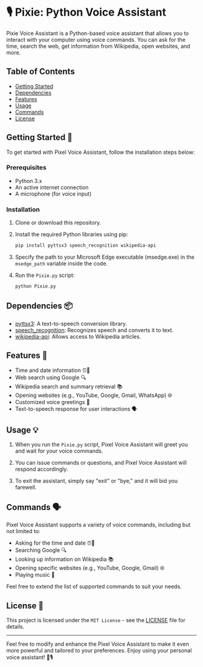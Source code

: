 # 🎙️ Pixie: Python Voice Assistant

Pixie Voice Assistant is a Python-based voice assistant that allows you to interact with your computer using voice commands. You can ask for the time, search the web, get information from Wikipedia, open websites, and more.

## Table of Contents
- [Getting Started](#getting-started)
- [Dependencies](#dependencies)
- [Features](#features)
- [Usage](#usage)
- [Commands](#commands)
- [License](#license)

## Getting Started 🚀

To get started with Pixel Voice Assistant, follow the installation steps below:

### Prerequisites

- Python 3.x
- An active internet connection
- A microphone (for voice input)

### Installation

1. Clone or download this repository.

2. Install the required Python libraries using pip:

   ```bash
   pip install pyttsx3 speech_recognition wikipedia-api
   ```

3. Specify the path to your Microsoft Edge executable (msedge.exe) in the `msedge_path` variable inside the code.

4. Run the `Pixie.py` script:

   ```bash
   python Pixie.py
   ```

## Dependencies 📦

- [pyttsx3](https://pypi.org/project/pyttsx3/): A text-to-speech conversion library.
- [speech_recognition](https://pypi.org/project/SpeechRecognition/): Recognizes speech and converts it to text.
- [wikipedia-api](https://pypi.org/project/Wikipedia-API/): Allows access to Wikipedia articles.

## Features 🌟

- Time and date information ⏰📅
- Web search using Google 🔍
- Wikipedia search and summary retrieval 📚
- Opening websites (e.g., YouTube, Google, Gmail, WhatsApp) 🌐
- Customized voice greetings 👋
- Text-to-speech response for user interactions 🗣️

## Usage 💡

1. When you run the `Pixie.py` script, Pixel Voice Assistant will greet you and wait for your voice commands.

2. You can issue commands or questions, and Pixel Voice Assistant will respond accordingly.

3. To exit the assistant, simply say "exit" or "bye," and it will bid you farewell.

## Commands 🗣️

Pixel Voice Assistant supports a variety of voice commands, including but not limited to:

- Asking for the time and date ⏰📅
- Searching Google 🔍
- Looking up information on Wikipedia 📚
- Opening specific websites (e.g., YouTube, Google, Gmail) 🌐
- Playing music 🎵

Feel free to extend the list of supported commands to suit your needs.

## License 📜

This project is licensed under the `MIT License` - see the [LICENSE](LICENSE) file for details.

---

Feel free to modify and enhance the Pixel Voice Assistant to make it even more powerful and tailored to your preferences. Enjoy using your personal voice assistant! 🚀🎙️

